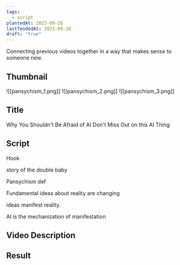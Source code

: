 ```yaml
---
tags:
  - script
plantedAt: 2023-09-28
lastTendedAt: 2023-09-28
draft: "true"
---
```

Connecting previous videos together in a way that makes sense to someone new.

## Thumbnail

![[pansychism_1.png]]
![[pansychism_2.png]]
![[pansychism_3.png]]


## Title

Why You Shouldn't Be Afraid of AI
Don't Miss Out on this AI Thing




## Script

Hook

story of the double baby

Pansychism def

Fundamental ideas about reality are changing



ideas manifest reality.

AI is the mechanization of manifestation





## Video Description
## Result